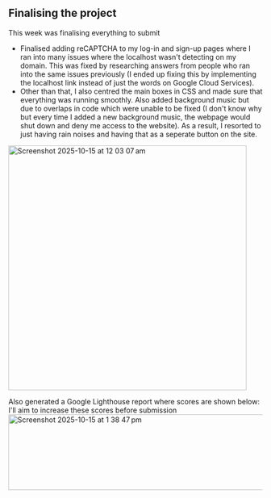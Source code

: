 ## Finalising the project
This week was finalising everything to submit
- Finalised adding reCAPTCHA to my log-in and sign-up pages where I ran into many issues where the localhost wasn't detecting on my domain. This was fixed by researching answers from people who ran into the same issues previously (I ended up fixing this by implementing the localhost link instead of just the words on Google Cloud Services).
- Other than that, I also centred the main boxes in CSS and made sure that everything was running smoothly. Also added background music but due to overlaps in code which were unable to be fixed (I don't know why but every time I added a new background music, the webpage would shut down and deny me access to the website). As a result, I resorted to just having rain noises and having that as a seperate button on the site.
<img width="472" height="485" alt="Screenshot 2025-10-15 at 12 03 07 am" src="https://github.com/user-attachments/assets/88d4dc60-fd47-4742-88b9-a044f2b31c13" />

Also generated a Google Lighthouse report where scores are shown below: I'll aim to increase these scores before submission
<img width="515" height="150" alt="Screenshot 2025-10-15 at 1 38 47 pm" src="https://github.com/user-attachments/assets/6ae5cd1f-7650-49ca-a449-fbb4fb3df6a7" />
